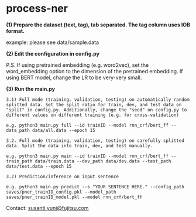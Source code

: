 # process-ner

<b>(1) Prepare the dataset (text, tag), tab separated. The tag column uses IOB format.</b>

example: please see data/sample.data

<b>(2) Edit the configuration in config.py</b>

P.S. If using pretrained embedding (e.g. word2vec), set the word_embedding option to the dimension of the pretrained embedding. If using BERT model, change the LR to be very-very small.

<b>(3) Run the main.py </b>

    3.1) Full mode (training, validation, testing) on automatically random splitted data. Set the split ratio for train, dev, and test data on "split" in config.py. Additionally, change the "seed" on config.py to different values on different training (e.g. for cross-validation)
    
    e.g. python3 main.py full --id trainID --model rnn_crf/bert_ff --data_path data/all.data --epoch 15
    
    3.2. Full mode (training, validation, testing) on carefully splitted data. Split the data into train, dev, and test manually.
    
    e.g. python3 main.py main --id trainID --model rnn_crf/bert_ff --train_path data/train.data --dev_path data/dev.data --test_path data/test.data --epoch 15
    
    3.2) Prediction/inference on input sentence

    e.g. python3 main.py predict --s "YOUR SENTENCE HERE." --config_path saves/pner_trainID_config.pkl --model_path saves/pner_trainID_model.pkl --model rnn_crf/bert_ff




Contact: susanti.yuni@fujitsu.com
